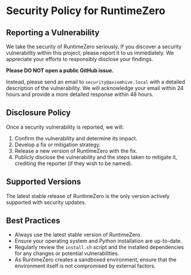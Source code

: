# Security Policy for RuntimeZero

## Reporting a Vulnerability

We take the security of RuntimeZero seriously. If you discover a security vulnerability within this project, please report it to us immediately. We appreciate your efforts to responsibly disclose your findings.

**Please DO NOT open a public GitHub issue.**

Instead, please send an email to `security@axiomhive.local` with a detailed description of the vulnerability. We will acknowledge your email within 24 hours and provide a more detailed response within 48 hours.

## Disclosure Policy

Once a security vulnerability is reported, we will:

1.  Confirm the vulnerability and determine its impact.
2.  Develop a fix or mitigation strategy.
3.  Release a new version of RuntimeZero with the fix.
4.  Publicly disclose the vulnerability and the steps taken to mitigate it, crediting the reporter (if they wish to be named).

## Supported Versions

The latest stable release of RuntimeZero is the only version actively supported with security updates.

## Best Practices

*   Always use the latest stable version of RuntimeZero.
*   Ensure your operating system and Python installation are up-to-date.
*   Regularly review the `install.sh` script and the installed dependencies for any changes or potential vulnerabilities.
*   As RuntimeZero creates a sandboxed environment, ensure that the environment itself is not compromised by external factors.
